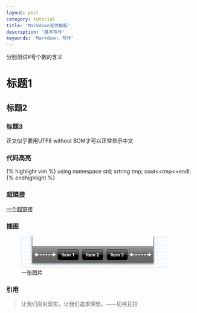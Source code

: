```yaml
---
layout: post
category: tutorial
title: 'Markdown写作模板'
description: '基本写作'
keywords: 'Markdown，写作'
---
```



分别测试#号个数的含义
# 标题1
## 标题2
### 标题3

正文似乎要用UTF8 without BOM才可以正常显示中文

### 代码高亮

{% highlight vim %}
using namespace std;
srtring tmp;
cout<<tmp<<endl;
{% endhighlight %}


### 超链接
[一个超链接](http://www.sina.com)

### 插图

<figure>
    <img src='/public/img/posts/2012-6-11-center-bar-buttons-in-toolbar/centered.png'>
    <figcaption>一张图片</figcaption>
</figure>

### 引用
> 让我们面对现实，让我们追求理想。——切格瓦拉